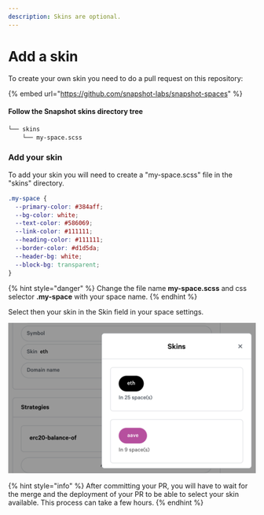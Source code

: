 ```yaml
---
description: Skins are optional.
---
```


# Add a skin

To create your own skin you need to do a pull request on this repository:

{% embed url="https://github.com/snapshot-labs/snapshot-spaces" %}

#### Follow the Snapshot skins directory tree

```bash
└── skins
    └── my-space.scss
```

### Add your skin

To add your skin you will need to create a "my-space.scss" file in the "skins" directory.

```css
.my-space {
  --primary-color: #384aff;
  --bg-color: white;
  --text-color: #586069;
  --link-color: #111111;
  --heading-color: #111111;
  --border-color: #d1d5da;
  --header-bg: white;
  --block-bg: transparent;
}
```

{% hint style="danger" %}
Change the file name **my-space.scss** and css selector **.my-space** with your space name.
{% endhint %}

Select then your skin in the Skin field in your space settings.

![Snapshot skin selector.](../.gitbook/assets/capture-de-cran-2020-12-30-a-09.33.58.png)

{% hint style="info" %}
After committing your PR, you will have to wait for the merge and the deployment of your PR to be able to select your skin available. This process can take a few hours.
{% endhint %}



